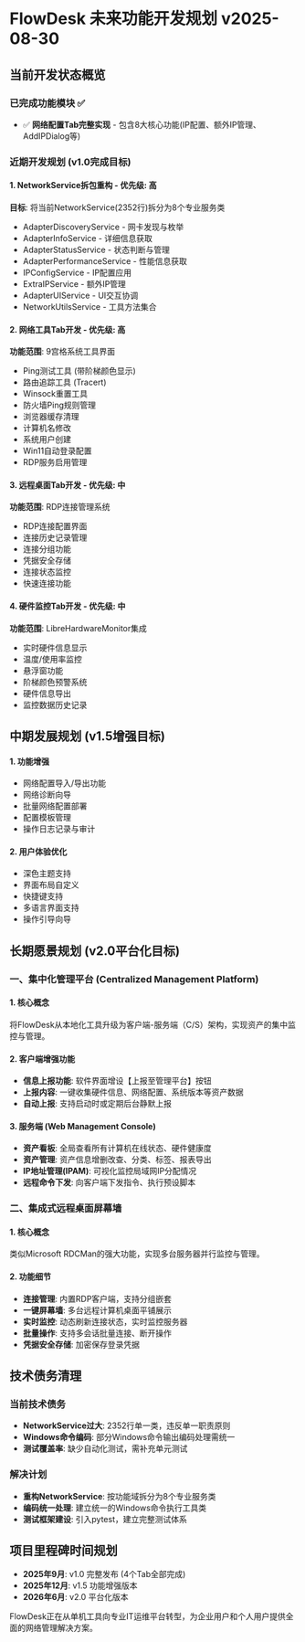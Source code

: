 # FlowDesk 未来功能开发规划 v2025-08-30

## 当前开发状态概览

### 已完成功能模块 ✅
- ✅ **网络配置Tab完整实现** - 包含8大核心功能(IP配置、额外IP管理、AddIPDialog等)

### 近期开发规划 (v1.0完成目标) 

#### 1. NetworkService拆包重构  - 优先级: 高
**目标**: 将当前NetworkService(2352行)拆分为8个专业服务类
-  AdapterDiscoveryService - 网卡发现与枚举
-  AdapterInfoService - 详细信息获取
-  AdapterStatusService - 状态判断与管理
-  AdapterPerformanceService - 性能信息获取
-  IPConfigService - IP配置应用
-  ExtraIPService - 额外IP管理
-  AdapterUIService - UI交互协调
-  NetworkUtilsService - 工具方法集合

#### 2. 网络工具Tab开发  - 优先级: 高
**功能范围**: 9宫格系统工具界面
-  Ping测试工具 (带阶梯颜色显示)
-  路由追踪工具 (Tracert)
-  Winsock重置工具
-  防火墙Ping规则管理
-  浏览器缓存清理
-  计算机名修改
-  系统用户创建
-  Win11自动登录配置
-  RDP服务启用管理

#### 3. 远程桌面Tab开发  - 优先级: 中
**功能范围**: RDP连接管理系统
-  RDP连接配置界面
-  连接历史记录管理
-  连接分组功能
-  凭据安全存储
-  连接状态监控
-  快速连接功能

#### 4. 硬件监控Tab开发  - 优先级: 中
**功能范围**: LibreHardwareMonitor集成
-  实时硬件信息显示
-  温度/使用率监控
-  悬浮窗功能
-  阶梯颜色预警系统
-  硬件信息导出
-  监控数据历史记录

## 中期发展规划 (v1.5增强目标) 

#### 1. 功能增强 
-  网络配置导入/导出功能
-  网络诊断向导
-  批量网络配置部署
-  配置模板管理
-  操作日志记录与审计

#### 2. 用户体验优化 
-  深色主题支持
-  界面布局自定义
-  快捷键支持
-  多语言界面支持
-  操作引导向导

## 长期愿景规划 (v2.0平台化目标) 

### 一、集中化管理平台 (Centralized Management Platform) 

#### 1. 核心概念
将FlowDesk从本地化工具升级为客户端-服务端（C/S）架构，实现资产的集中监控与管理。

#### 2. 客户端增强功能
-  **信息上报功能**: 软件界面增设【上报至管理平台】按钮
-  **上报内容**: 一键收集硬件信息、网络配置、系统版本等资产数据
-  **自动上报**: 支持启动时或定期后台静默上报

#### 3. 服务端 (Web Management Console)
-  **资产看板**: 全局查看所有计算机在线状态、硬件健康度
-  **资产管理**: 资产信息增删改查、分类、标签、报表导出
-  **IP地址管理(IPAM)**: 可视化监控局域网IP分配情况
-  **远程命令下发**: 向客户端下发指令、执行预设脚本

### 二、集成式远程桌面屏幕墙 

#### 1. 核心概念
类似Microsoft RDCMan的强大功能，实现多台服务器并行监控与管理。

#### 2. 功能细节
-  **连接管理**: 内置RDP客户端，支持分组嵌套
-  **一键屏幕墙**: 多台远程计算机桌面平铺展示
-  **实时监控**: 动态刷新连接状态，实时监控服务器
-  **批量操作**: 支持多会话批量连接、断开操作
-  **凭据安全存储**: 加密保存登录凭据

## 技术债务清理 

### 当前技术债务
-  **NetworkService过大**: 2352行单一类，违反单一职责原则
-  **Windows命令编码**: 部分Windows命令输出编码处理需统一
-  **测试覆盖率**: 缺少自动化测试，需补充单元测试

### 解决计划
-  **重构NetworkService**: 按功能域拆分为8个专业服务类
-  **编码统一处理**: 建立统一的Windows命令执行工具类
-  **测试框架建设**: 引入pytest，建立完整测试体系

## 项目里程碑时间规划

-  **2025年9月**: v1.0 完整发布 (4个Tab全部完成)
-  **2025年12月**: v1.5 功能增强版本
-  **2026年6月**: v2.0 平台化版本

FlowDesk正在从单机工具向专业IT运维平台转型，为企业用户和个人用户提供全面的网络管理解决方案。